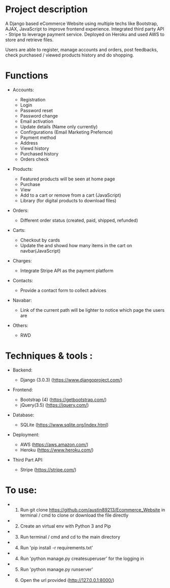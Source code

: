 # Project description
A Django based eCommerce Website using multiple techs like Bootstrap, AJAX, JavaScript to improve frontend experience. Integrated third party API - Stripe to leverage payment service. Deployed on Heroku and used AWS to store and retrieve files.

Users are able to register, manage accounts and orders, post feedbacks, check purchased / viewed products history and do shopping.

# Functions
- Accounts:
   - Registration
   - Login
   - Password reset
   - Password change
   - Email activation
   - Update details (Name only currently)
   - Confirgurations (Email Marketing Prefernce)
   - Payment method
   - Address
   - Viewd history
   - Purchased history
   - Orders check

- Products:
   - Featured products will be seen at home page
   - Purchase
   - View
   - Add to a cart or remove from a cart (JavaScript)
   - Library (for digital products to download files)

- Orders:
   - Different order status (created, paid, shipped, refunded)

- Carts:
   - Checkout by cards
   - Update the and showd how many items in the cart on navbar(JavaScript)

- Charges:
   - Integrate Stripe API as the payment platform

- Contacts:
   - Provide a contact form to collect advices

- Navabar:
   - Link of the current path will be lighter to notice which page the users are

- Others:
   - RWD

# Techniques & tools :

- Backend:
   - Django (3.0.3) (https://www.djangoproject.com/)

- Frontend:
   - Bootstrap (4) (https://getbootstrap.com/)
   - jQuery(3.5) (https://jquery.com/)

- Database:
   - SQLite (https://www.sqlite.org/index.html)

- Deployment:

   - AWS (https://aws.amazon.com/)
   - Heroku (https://www.heroku.com/)

- Third Part API:
   - Stripe (https://stripe.com/)

# To use:
- 1. Run git clone https://github.com/austin89213/Ecommerce_Website in terminal / cmd to clone or download the file directly
- 2. Create an virtual env with Python 3 and Pip
- 3. Run terminal / cmd and cd to the main directory
- 4. Run 'pip install -r requirements.txt'
- 4. Run 'python manage.py createsuperuser' for the logging in
- 5. Run 'python manage.py runserver'
- 6. Open the url provided (http://127.0.0.1:8000/)
